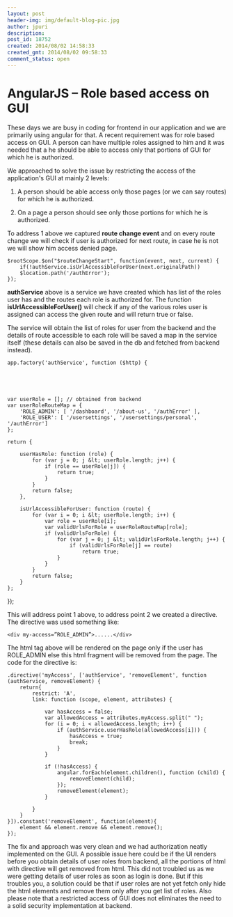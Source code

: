 ```yaml
---
layout: post
header-img: img/default-blog-pic.jpg
author: jpuri
description: 
post_id: 18752
created: 2014/08/02 14:58:33
created_gmt: 2014/08/02 09:58:33
comment_status: open
---
```


# AngularJS – Role based access on GUI

These days we are busy in coding for frontend in our application and we are primarily using angular for that. A recent requirement was for role based access on GUI. A person can have multiple roles assigned to him and it was needed that a he should be able to access only that portions of GUI for which he is authorized.

We approached to solve the issue by restricting the access of the application's GUI at mainly 2 levels:

  1. A person should be able access only those pages (or we can say routes) for which he is authorized.

  2. On a page a person should see only those portions for which he is authorized.

To address 1 above we captured **route change event** and on every route change we will check if user is authorized for next route, in case he is not we will show him access denied page.
    
    
    $rootScope.$on("$routeChangeStart", function(event, next, current) {
        if(!authService.isUrlAccessibleForUser(next.originalPath))
        $location.path('/authError');
    });

**authService** above is a service we have created which has list of the roles user has and the routes each role is authorized for. The function **isUrlAccessibleForUser()** will check if any of the various roles user is assigned can access the given route and will return true or false.

The service will obtain the list of roles for user from the backend and the details of route accessible to each role will be saved a map in the service itself (these details can also be saved in the db and fetched from backend instead).
    
    
    app.factory('authService', function ($http) {
    
    
    
    
    
    var userRole = []; // obtained from backend
    var userRoleRouteMap = {
        'ROLE_ADMIN': [ '/dashboard', '/about-us', '/authError' ],
        'ROLE_USER': [ '/usersettings', '/usersettings/personal', '/authError']
    };
    
    return {
    
        userHasRole: function (role) {
            for (var j = 0; j &lt; userRole.length; j++) {
                if (role == userRole[j]) {
                    return true;
                }
            }
            return false;
        },
    
        isUrlAccessibleForUser: function (route) {
            for (var i = 0; i &lt; userRole.length; i++) {
                var role = userRole[i];
                var validUrlsForRole = userRoleRouteMap[role];
                if (validUrlsForRole) {
                    for (var j = 0; j &lt; validUrlsForRole.length; j++) {
                        if (validUrlsForRole[j] == route)
                            return true;
                    }
                }
            }
            return false;
        }
    };
    

});

This will address point 1 above, to address point 2 we created a directive. The directive was used something like:
    
    
    <div my-access=”ROLE_ADMIN”>......</div>

The html tag above will be rendered on the page only if the user has ROLE_ADMIN else this html fragment will be removed from the page. The code for the directive is:
    
    
    .directive('myAccess', ['authService', 'removeElement', function (authService, removeElement) {
        return{
            restrict: 'A',
            link: function (scope, element, attributes) {
    
                var hasAccess = false;
                var allowedAccess = attributes.myAccess.split(" ");
                for (i = 0; i < allowedAccess.length; i++) {
                    if (authService.userHasRole(allowedAccess[i])) {
                        hasAccess = true;
                        break;
                    }
                }
    
                if (!hasAccess) {
                    angular.forEach(element.children(), function (child) {
                        removeElement(child);
                    });
                    removeElement(element);
                }
    
            }
        }
    }]).constant('removeElement', function(element){
        element && element.remove && element.remove();
    });

The fix and approach was very clean and we had authorization neatly implemented on the GUI. A possible issue here could be if the UI renders before you obtain details of user roles from backend, all the portions of html with directive will get removed from html. This did not troubled us as we were getting details of user roles as soon as login is done. But if this troubles you, a solution could be that if user roles are not yet fetch only hide the html elements and remove them only after you get list of roles. Also please note that a restricted access of GUI does not eliminates the need to a solid security implementation at backend.